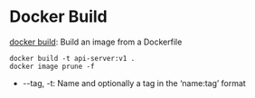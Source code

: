# Docker Build

[docker build](https://docs.docker.com/engine/reference/commandline/build/): Build an image from a Dockerfile

```
docker build -t api-server:v1 .
docker image prune -f
```

- --tag, -t: Name and optionally a tag in the ‘name:tag’ format
